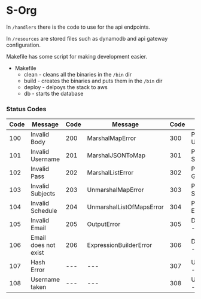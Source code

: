 # S-Org #

In `/handlers` there is the code to use for the api endpoints.

In `/resources` are stored files such as dynamodb  and api gateway configuration.

Makefile has some script for making development easier.

* Makefile
  * clean - cleans all the binaries in the `/bin` dir
  * build -  creates the binaries and puts them in the `/bin` dir
  * deploy - delpoys the stack to aws
  * db - starts the database



### Status Codes ###

|Code|Message|Code|Message|Code|Message|Code|Message|
|---|---|---|---|---|---|---|---|
|100|Invalid Body|200|MarshalMapError|300|PutItemError - Users|42|NO ERROR|
|101|Invalid Username|201|MarshalJSONToMap|301|PutItemError - Schedules|400|Invalid|
|102|Invalid Pass|202|MarshalListError|302|PutItemError - Grades|401|DoesNotExist|
|103|Invalid Subjects|203|UnmarshalMapError|303|PutItemError - Subjects|402|ErrorWith|
|104|Invalid Schedule|204|UnmarshalListOfMapsError|304|PutItemError - Events|403|Internal Server Error|
|105|Invalid Email|205|OutputError|305|DeleteItemError - Grades|404|NotFound|
|106|Email does not exist|206|ExpressionBuilderError|306|DeleteItemError - Events|---|---|
|107|Hash Error|---|---|307|UpdateItemError - Events|---|---|
|108|Username taken|---|---|308|UpdateItemError - Schedules|---|---|
<!-- 
|Code|Message|
|----|-------|
|100|Invalid Body|
|101|Invalid Username|
|102|Invalid Pass|
|103|Invalid Subjects|
|104|Invalid Schedule|
|105|Invalid Email|
|106|Email does not exist|
|107|Hash Error|
|108|Username taken|
|200|MarshalMapError|
|201|MarshalJSONToMap|
|202|MarshalListError|
|203|UnmarshalMapError|
|204|UnmarshalListOfMapsError|
|205|OutputError|
|206|ExpressionBuilderError|
|300|PutItemError - Users|
|301|PutItemError - Schedules|
|302|PutItemError - Grades|
|303|PutItemError - Subjects|
|304|PutItemError - Events|
|305|DeleteItemError - Grades|
|306|DeleteItemError - Events|
|307|UpdateItemError - Events|
|308|UpdateItemError - Schedules|
|400|Invalid|
|401|DoesNotExist|
|402|ErrorWith|
|403|Internal Server Error|
|404|NotFound|
|42|NO ERRORS| -->
